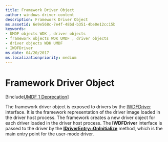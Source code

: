 ```yaml
---
title: Framework Driver Object
author: windows-driver-content
description: Framework Driver Object
ms.assetid: 6e9e568c-7e4f-48bd-b351-4be0e12cc15b
keywords:
- UMDF objects WDK , driver objects
- framework objects WDK UMDF , driver objects
- driver objects WDK UMDF
- IWDFDriver
ms.date: 04/20/2017
ms.localizationpriority: medium
---
```


# Framework Driver Object


[!include[UMDF 1 Deprecation](../umdf-1-deprecation.md)]

The framework driver object is exposed to drivers by the [IWDFDriver](https://msdn.microsoft.com/library/windows/hardware/ff558893) interface. It is the framework representation of the driver image loaded in the driver host process. The framework creates a new driver object for each driver loaded in the driver host process. The **IWDFDriver** interface is passed to the driver by the [**IDriverEntry::OnInitialize**](https://msdn.microsoft.com/library/windows/hardware/ff554900) method, which is the main entry point for the user-mode driver.

 

 





